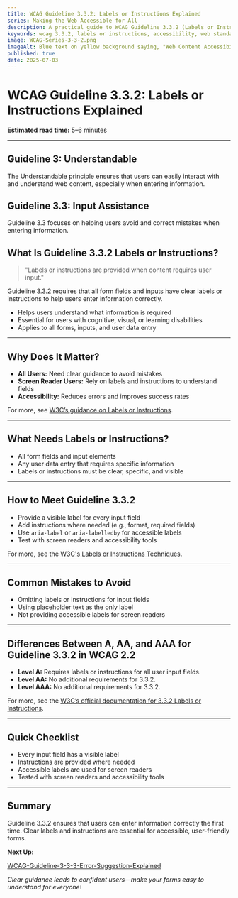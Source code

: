 ```yaml
---
title: WCAG Guideline 3.3.2: Labels or Instructions Explained
series: Making the Web Accessible for All
description: A practical guide to WCAG Guideline 3.3.2 (Labels or Instructions)—what it means, why it matters, and how to help users enter information correctly the first time.
keywords: wcag 3.3.2, labels or instructions, accessibility, web standards, form usability, user experience
image: WCAG-Series-3-3-2.png
imageAlt: Blue text on yellow background saying, "Web Content Accessibiilty Guiedlines (WCAG) 3.3.2 Explained, Labels or Instructions"
published: true
date: 2025-07-03
---
```


# **WCAG Guideline 3.3.2: Labels or Instructions Explained**

**Estimated read time:** 5–6 minutes

---

## **Guideline 3: Understandable**

The Understandable principle ensures that users can easily interact with and understand web content, especially when entering information.

## **Guideline 3.3: Input Assistance**

Guideline 3.3 focuses on helping users avoid and correct mistakes when entering information.

## **What Is Guideline 3.3.2 Labels or Instructions?**

<!-- [Illustration: Form with clear labels and instructions for each field] -->

> "Labels or instructions are provided when content requires user input."

Guideline 3.3.2 requires that all form fields and inputs have clear labels or instructions to help users enter information correctly.

- Helps users understand what information is required
- Essential for users with cognitive, visual, or learning disabilities
- Applies to all forms, inputs, and user data entry

---

## **Why Does It Matter?**

<!-- [Infographic: Label icon, instruction text, and user with assistive tech] -->

- **All Users:** Need clear guidance to avoid mistakes
- **Screen Reader Users:** Rely on labels and instructions to understand fields
- **Accessibility:** Reduces errors and improves success rates

For more, see [W3C’s guidance on Labels or Instructions](https://www.w3.org/WAI/WCAG22/Understanding/labels-or-instructions.html).

---

## **What Needs Labels or Instructions?**

<!-- [Grid: Form fields, labels, and instruction text] -->

- All form fields and input elements
- Any user data entry that requires specific information
- Labels or instructions must be clear, specific, and visible

---

## **How to Meet Guideline 3.3.2**

<!-- [Side-by-side: Good example (clear label and instruction) vs. Bad example (no label or unclear instruction)] -->

- Provide a visible label for every input field
- Add instructions where needed (e.g., format, required fields)
- Use `aria-label` or `aria-labelledby` for accessible labels
- Test with screen readers and accessibility tools

For more, see the [W3C's Labels or Instructions Techniques](https://www.w3.org/WAI/WCAG22/Techniques/general/G131).

---

## **Common Mistakes to Avoid**

<!-- [Do/Don't graphic: Left side with clear label, right side with missing or unclear label] -->

- Omitting labels or instructions for input fields
- Using placeholder text as the only label
- Not providing accessible labels for screen readers

---

## **Differences Between A, AA, and AAA for Guideline 3.3.2 in WCAG 2.2**

<!-- [Infographic: Three columns labeled A, AA, AAA with example requirements for each] -->

- **Level A:** Requires labels or instructions for all user input fields.
- **Level AA:** No additional requirements for 3.3.2.
- **Level AAA:** No additional requirements for 3.3.2.

For more, see the [W3C’s official documentation for 3.3.2 Labels or Instructions](https://www.w3.org/WAI/WCAG22/Understanding/labels-or-instructions.html).

---

## **Quick Checklist**

<!-- [Checklist graphic: Icons for label, instruction, and form field] -->

- Every input field has a visible label
- Instructions are provided where needed
- Accessible labels are used for screen readers
- Tested with screen readers and accessibility tools

---

## **Summary**

<!-- [Illustration: User filling out a form with clear labels and instructions] -->

Guideline 3.3.2 ensures that users can enter information correctly the first time. Clear labels and instructions are essential for accessible, user-friendly forms.

**Next Up:**

[WCAG-Guideline-3-3-3-Error-Suggestion-Explained](WCAG-Guideline-3-3-3-Error-Suggestion-Explained)

*Clear guidance leads to confident users—make your forms easy to understand for everyone!*
